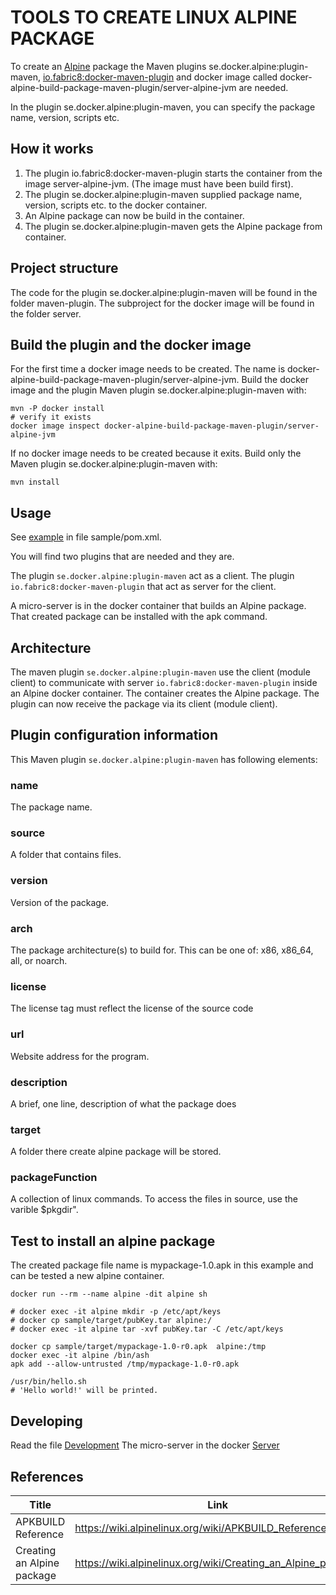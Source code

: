 # TOOLS TO CREATE LINUX ALPINE PACKAGE

To create an [Alpine](https://alpinelinux.org/) package the Maven plugins se.docker.alpine:plugin-maven, [io.fabric8:docker-maven-plugin](https://dmp.fabric8.io/)
and docker image called docker-alpine-build-package-maven-plugin/server-alpine-jvm are needed.

In the plugin se.docker.alpine:plugin-maven, you can specify the package name, version, scripts etc.

## How it works

1. The plugin io.fabric8:docker-maven-plugin starts the container from the image server-alpine-jvm. (The image must have been build first). 
2. The plugin se.docker.alpine:plugin-maven supplied package name, version, scripts etc. to the docker container.
3. An Alpine package can now be build in the container.
4. The plugin se.docker.alpine:plugin-maven gets the Alpine package from container.

## Project structure

The code for the plugin se.docker.alpine:plugin-maven will be found in the folder maven-plugin.
The subproject for the docker image will be found in the folder server.

## Build the plugin and the docker image

For the first time a docker image needs to be created. 
The name is docker-alpine-build-package-maven-plugin/server-alpine-jvm.
Build the docker image and the plugin Maven plugin se.docker.alpine:plugin-maven with:

    mvn -P docker install
    # verify it exists
    docker image inspect docker-alpine-build-package-maven-plugin/server-alpine-jvm 

If no docker image needs to be created because it exits. 
Build only the Maven plugin se.docker.alpine:plugin-maven with:

    mvn install 

## Usage

See [example](sample/README.md) in file sample/pom.xml.

You will find two plugins that are needed and they are.

The plugin `se.docker.alpine:plugin-maven` act as a client. 
The plugin `io.fabric8:docker-maven-plugin` that act as server for the client.

A micro-server is in the docker container that builds an Alpine package. 
That created package can be installed with the apk command. 


## Architecture

The maven plugin `se.docker.alpine:plugin-maven` use the client (module client) to communicate 
with server `io.fabric8:docker-maven-plugin` inside an Alpine docker container. The container creates the Alpine package. 
The plugin can now receive the package via its client (module client).

## Plugin configuration information

This Maven plugin `se.docker.alpine:plugin-maven` has following elements:

### name
The package name.
### source
A folder that contains files.
### version
Version of the package.
### arch
The package architecture(s) to build for. This can be one of: x86, x86_64, all, or noarch.
### license
The license tag must reflect the license of the source code
### url
Website address for the program.
### description
A brief, one line, description of what the package does
### target
A folder there create alpine package will be stored.
### packageFunction
A collection of linux commands. 
To access the files in source, use the varible $pkgdir".

## Test to install an alpine package

The created package file name is mypackage-1.0.apk in this example 
and can be tested a new alpine container.

    docker run --rm --name alpine -dit alpine sh  

    # docker exec -it alpine mkdir -p /etc/apt/keys 
    # docker cp sample/target/pubKey.tar alpine:/  
    # docker exec -it alpine tar -xvf pubKey.tar -C /etc/apt/keys
 
    docker cp sample/target/mypackage-1.0-r0.apk  alpine:/tmp
    docker exec -it alpine /bin/ash
    apk add --allow-untrusted /tmp/mypackage-1.0-r0.apk
 
    /usr/bin/hello.sh
    # 'Hello world!' will be printed.


## Developing

Read the file [Development](Development.md)
The micro-server in the docker  [Server](server/README.md)

## References

| Title      | Link |
| ----------- | ----------- |
| APKBUILD Reference               | https://wiki.alpinelinux.org/wiki/APKBUILD_Reference
| Creating an Alpine package       | https://wiki.alpinelinux.org/wiki/Creating_an_Alpine_package       |
 
 
 